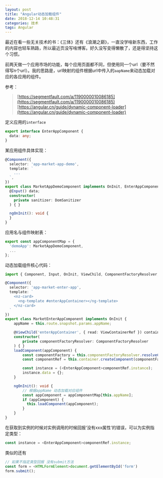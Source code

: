 ```yaml
---
layout: post
title: "Angular动态加载组件"
date: 2018-12-14 10:48:31
categories: 技术
tags: Angular
---
```


最近在看一些无关技术的书：《三体》还有《浪潮之巅》，一直没学啥新东西，工作的内容也轻车熟路，所以最近页没写啥博客。好久没写变得懒散了，还是得坚持这个习惯。

前两天做一个应用市场的功能，每个应用页面都不同，但使用同一个url（要不然得写n个url）。我的思路是，url映射的组件根据url中传入的`aapName`来动态加载对应的各应用的组件。

参考：

> [https://segmentfault.com/a/1190000010086185](https://segmentfault.com/a/1190000010086185)
> [https://angular.cn/guide/dynamic-component-loader](https://angular.cn/guide/dynamic-component-loader)

定义应用的`interface`

```typescript
export interface EnterAppComponent {
  data: any;
}
```

某应用组件具体实现：

```typescript
@Component({
  selector: 'app-market-app-demo',
  template: `
    ...
  `,
})
export class MarketAppDemoComponent implements OnInit, EnterAppComponent {
  @Input() data;
  constructor(
    private sanitizer: DomSanitizer
  ) { }

  ngOnInit(): void {
  }
}
```

应用名与组件映射表：

```typescript
export const appComponentMap = {
  'demoApp': MarketAppDemoComponent,
  ...
};
```

动态加载组件核心代码：

```typescript
import { Component, Input, OnInit, ViewChild, ComponentFactoryResolver, ViewContainerRef } from '@angular/core';

@Component({
  selector: 'app-market-enter-app',
  template: `
    <nz-card>
      <ng-template #enterAppContainer></ng-template>
    </nz-card>
  `
})
export class MarketEnterAppComponent implements OnInit {
    appName = this.route.snapshot.params.appName;

    @ViewChild('enterAppContainer', { read: ViewContainerRef }) container: ViewContainerRef;
    constructor(
        private componentFactoryResolver: ComponentFactoryResolver
    ) { }
    loadComponent(appComponent) {
        const componentFactory = this.componentFactoryResolver.resolveComponentFactory(appComponent);
        const componentRef = this.container.createComponent(componentFactory);

        const instance = (<EnterAppComponent>componentRef.instance);
        instance.data = {};
    }

    ngOnInit(): void {
        // 根据appName 动态加载对应组件
        const appComponent = appComponentMap[this.appName];
        if (appComponent) {
          this.loadComponent(appComponent);
        }
    }
}
```

在获取到实例的时候对实例调用的时候回报‘没有xxx属性’的错误，可以为实例指定类型：

```typescript
const instance = <EnterAppComponent>componentRef.instance;
```

类似的还有

```typescript
// 如果不指定类型回报 没有submit方法
const form = <HTMLFormElement>document.getElementById('form')
form.submit();
```
